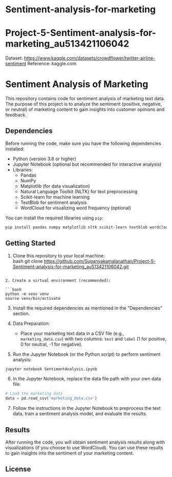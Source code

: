 # Sentiment-analysis-for-marketing
# Project-5-Sentiment-analysis-for-marketing_au513421106042
Dataset: https://www.kaggle.com/datasets/crowdflower/twitter-airline-sentiment
Reference: kaggle.com


# Sentiment Analysis of Marketing

This repository contains code for sentiment analysis of marketing text data. The purpose of this project is to analyze the sentiment (positive, negative, or neutral) of marketing content to gain insights into customer opinions and feedback.

## Dependencies

Before running the code, make sure you have the following dependencies installed:

- Python (version 3.6 or higher)
- Jupyter Notebook (optional but recommended for interactive analysis)
- Libraries: 
    - Pandas
    - NumPy
    - Matplotlib (for data visualization)
    - Natural Language Toolkit (NLTK) for text preprocessing
    - Scikit-learn for machine learning
    - TextBlob for sentiment analysis
    - WordCloud for visualizing word frequency (optional)

You can install the required libraries using `pip`:

```bash
pip install pandas numpy matplotlib nltk scikit-learn textblob wordcloud
```

## Getting Started

1. Clone this repository to your local machine:  
bash git clone https://github.com/Suganyakamalanathan/Project-5-Sentiment-analysis-for-marketing_au513421106042.git
```

2. Create a virtual environment (recommended):

```bash
python -m venv venv
source venv/bin/activate
```

3. Install the required dependencies as mentioned in the "Dependencies" section.

4. Data Preparation:

   - Place your marketing text data in a CSV file (e.g., `marketing_data.csv`) with two columns: `text` and `label` (1 for positive, 0 for neutral, -1 for negative).

5. Run the Jupyter Notebook (or the Python script) to perform sentiment analysis:

```bash
jupyter notebook SentimentAnalysis.ipynb
```

6. In the Jupyter Notebook, replace the data file path with your own data file:

```python
# Load the marketing data
data = pd.read_csv('marketing_data.csv')
```

7. Follow the instructions in the Jupyter Notebook to preprocess the text data, train a sentiment analysis model, and evaluate the results.

## Results

After running the code, you will obtain sentiment analysis results along with visualizations (if you choose to use WordCloud). You can use these results to gain insights into the sentiment of your marketing content.

## License
